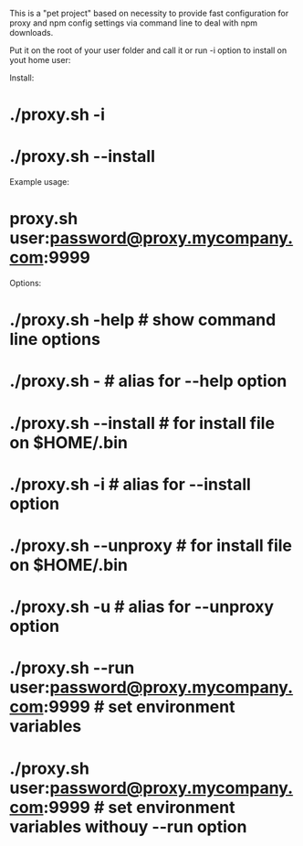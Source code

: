 This is a "pet project" based on necessity to provide fast configuration for proxy and npm config settings via command line to deal with npm downloads.

Put it on the root of your user folder and call it or run -i option to install on yout home user:

Install: 
#   ./proxy.sh -i
#   ./proxy.sh --install

Example usage: 
#      proxy.sh user:password@proxy.mycompany.com:9999

Options: 
#    ./proxy.sh -help                                              # show command line options
#    ./proxy.sh -                                                  # alias for --help option
#    ./proxy.sh --install                                          # for install file on $HOME/.bin
#    ./proxy.sh -i                                                 # alias for --install option
#    ./proxy.sh --unproxy                                          # for install file on $HOME/.bin
#    ./proxy.sh -u                                                 # alias for --unproxy option
#    ./proxy.sh --run user:password@proxy.mycompany.com:9999       # set environment variables 
#    ./proxy.sh user:password@proxy.mycompany.com:9999             # set environment variables withouy --run option

